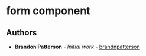 # form component

## Authors

* **Brandon Patterson** - *Initial work* - [brandnpatterson](https://github.com/brandnpatterson)
